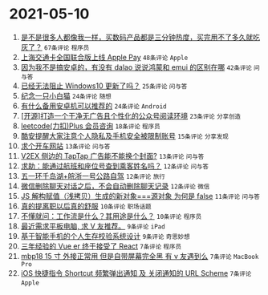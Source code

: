 # 2021-05-10

1. [是不是很多人都像我一样，买数码产品都是三分钟热度，买完用不了多久就吃灰了？](https://www.v2ex.com/t/775928) `67条评论` `程序员`
1. [上海交通卡全国联合版上线 Apple Pay](https://www.v2ex.com/t/775902) `48条评论` `Apple`
1. [因为我不是搞安卓的，有没有 dalao 说说鸿蒙和 emui 的区别在哪](https://www.v2ex.com/t/775918) `42条评论` `问与答`
1. [已经无法阻止 Windows10 更新了吗？](https://www.v2ex.com/t/775933) `25条评论` `问与答`
1. [纪念一只小白猫](https://www.v2ex.com/t/775935) `24条评论` `随想`
1. [有什么备用安卓机可以推荐的](https://www.v2ex.com/t/775925) `24条评论` `Android`
1. [[开源]打造一个干净无广告且个性化的公众号阅读环境](https://www.v2ex.com/t/775908) `23条评论` `分享创造`
1. [leetcode(力扣)Plus 会员咨询](https://www.v2ex.com/t/775946) `18条评论` `程序员`
1. [酷安提醒大家注意个人隐私及手机安全被限制账号](https://www.v2ex.com/t/775912) `15条评论` `分享发现`
1. [求个开车网站](https://www.v2ex.com/t/775966) `13条评论` `问与答`
1. [V2EX 侧边的 TapTap 广告能不能换个封面?](https://www.v2ex.com/t/775931) `13条评论` `问与答`
1. [求助：能通过航班和座位号查到乘客姓名吗？](https://www.v2ex.com/t/775944) `12条评论` `问与答`
1. [五一环千岛湖+皖浙一号公路自驾](https://www.v2ex.com/t/775927) `12条评论` `旅行`
1. [微信删除聊天对话之后，不会自动删除聊天记录](https://www.v2ex.com/t/775926) `12条评论` `微信`
1. [JS 解构赋值（浅拷贝）生成的新对象===源对象 为何是 false](https://www.v2ex.com/t/775947) `11条评论` `问与答`
1. [真的提离职以后真的舒服](https://www.v2ex.com/t/775963) `10条评论` `职场话题`
1. [不懂就问：工作流是什么？其用途是什么？](https://www.v2ex.com/t/775907) `10条评论` `程序员`
1. [最近需求平板电脑, 求 V 友推荐。](https://www.v2ex.com/t/775941) `9条评论` `iPad`
1. [基于智能手机的个人生存校验系统设计](https://www.v2ex.com/t/775932) `9条评论` `奇思妙想`
1. [三年经验的 Vue er 终于接受了 React](https://www.v2ex.com/t/775951) `7条评论` `程序员`
1. [mbp18 15 寸 外接正常用 但是自带屏幕完全黑 有 v 友遇到么](https://www.v2ex.com/t/775938) `7条评论` `MacBook Pro`
1. [iOS 快捷指令 Shortcut 频繁弹出通知 及 关闭通知的 URL Scheme](https://www.v2ex.com/t/775905) `7条评论` `Apple`
